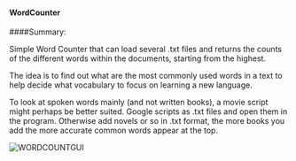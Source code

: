 
#### WordCounter


####Summary:

Simple Word Counter that can load several .txt files and returns the counts of the different words within the documents, starting from the highest.

The idea is to find out what are the most commonly used words in a text to help decide what vocabulary to focus on learning a new language.

To look at spoken words mainly (and not written books), a movie script might perhaps be better suited. Google scripts as .txt
files and open them in the program. Otherwise add novels or so in .txt format, the more books you add the more accurate common words appear at the top.









![WORDCOUNTGUI](http://i.imgur.com/wJpyrRi.jpg)
